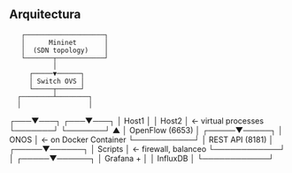 ## Arquitectura
       ┌────────────────────┐
       │      Mininet       │
       │  (SDN topology)    │
       └───────┬────────────┘
               │
         ┌─────▼──────┐
         │ Switch OVS │
         └─────┬──────┘
      ┌────────┴────────┐
      │                 │
  ┌───▼───┐         ┌───▼───┐
  │ Host1 │         │ Host2 │   ← virtual processes
  └───────┘         └───────┘
               ▲
               │
        OpenFlow (6653)
               │
         ┌─────▼─────┐
         │   ONOS    │ ← on Docker Container
         └───────────┘
               │
         REST API (8181)
               │
         ┌─────▼──────┐
         │  Scripts   │ ← firewall, balanceo
         └────────────┘
               │
         ┌─────▼──────┐
         │ Grafana +  │
         │ InfluxDB   │
         └────────────┘
